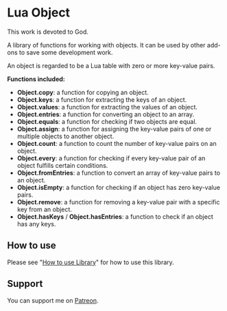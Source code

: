# Lua Object

This work is devoted to God.

A library of functions for working with objects. It can be used by other add-ons to save some development work.

An object is regarded to be a Lua table with zero or more key-value pairs.

**Functions included:**

* **Object.copy**: a function for copying an object.
* **Object.keys**: a function for extracting the keys of an object.
* **Object.values**: a function for extracting the values of an object.
* **Object.entries**: a function for converting an object to an array.
* **Object.equals**: a function for checking if two objects are equal.
* **Object.assign**: a function for assigning the key-value pairs of one or multiple objects to another object.
* **Object.count**: a function to count the number of key-value pairs on an object.
* **Object.every**: a function for checking if every key-value pair of an object fulfills certain conditions.
* **Object.fromEntries**: a function to convert an array of key-value pairs to an object.
* **Object.isEmpty**: a function for checking if an object has zero key-value pairs.
* **Object.remove**: a function for removing a key-value pair with a specific key from an object.
* **Object.hasKeys** / **Object.hasEntries**: a function to check if an object has any keys.

## How to use

Please see "[How to use Library](https://github.com/SanjoSolutions/LuaLibrary#how-to-use)" for how to use this library.

## Support

You can support me on [Patreon](https://www.patreon.com/addons_by_sanjo).
